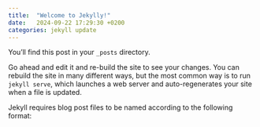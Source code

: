 ```yaml
---
title:  "Welcome to Jekylly!"
date:   2024-09-22 17:29:30 +0200
categories: jekyll update
---
```

You’ll find this post in your `_posts` directory. 


Go ahead and edit it and re-build the site to see your changes. You can rebuild the site in many different ways, but the most common way is to run `jekyll serve`, which launches a web server and auto-regenerates your site when a file is updated.

Jekyll requires blog post files to be named according to the following format:

